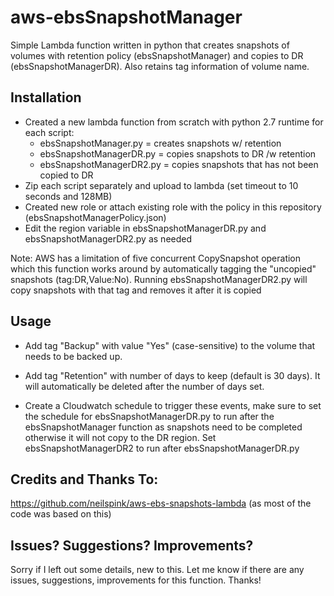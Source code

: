 # aws-ebsSnapshotManager
Simple Lambda function written in python that creates snapshots of volumes with retention policy (ebsSnapshotManager) and copies to DR (ebsSnapshotManagerDR). Also retains tag information of volume name. 

## Installation
- Created a new lambda function from scratch with python 2.7 runtime for each script:
   - ebsSnapshotManager.py = creates snapshots w/ retention
   - ebsSnapshotManagerDR.py = copies snapshots to DR /w retention
   - ebsSnapshotManagerDR2.py = copies snapshots that has not been copied to DR
- Zip each script separately and upload to lambda (set timeout to 10 seconds and 128MB)
- Created new role or attach existing role with the policy in this repository (ebsSnapshotManagerPolicy.json)
- Edit the region variable in ebsSnapshotManagerDR.py and ebsSnapshotManagerDR2.py as needed

Note: AWS has a limitation of five concurrent CopySnapshot operation which this function works around by automatically tagging the "uncopied" snapshots (tag:DR,Value:No).  Running ebsSnapshotManagerDR2.py will copy snapshots with that tag and removes it after it is copied

## Usage
- Add tag "Backup" with value "Yes" (case-sensitive) to the volume that needs to be backed up.
- Add tag "Retention" with number of days to keep (default is 30 days).  It will automatically be deleted after the number of days set. 

- Create a Cloudwatch schedule to trigger these events, make sure to set the schedule for ebsSnapshotManagerDR.py to run after the  ebsSnapshotManager function as snapshots need to be completed otherwise it will not copy to the DR region.  Set ebsSnapshotManagerDR2 to run after ebsSnapshotManagerDR.py


## Credits and Thanks To:
https://github.com/neilspink/aws-ebs-snapshots-lambda  (as most of the code was based on this)

## Issues? Suggestions? Improvements?
Sorry if I left out some details, new to this.  Let me know if there are any issues, suggestions, improvements for this function.  Thanks!
